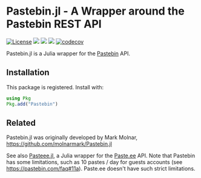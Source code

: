 # Pastebin.jl - A Wrapper around the Pastebin REST API

[![License](https://img.shields.io/badge/license-MIT-green.svg)](https://github.com/cossio/Pastebin.jl/blob/master/LICENSE.md)
[![](https://img.shields.io/badge/docs-stable-blue.svg)](https://cossio.github.io/Pastebin.jl/stable)
[![](https://img.shields.io/badge/docs-dev-blue.svg)](https://cossio.github.io/Pastebin.jl/dev)
![](https://github.com/cossio/Pastebin.jl/workflows/CI/badge.svg)
[![codecov](https://codecov.io/gh/cossio/Pastebin.jl/branch/master/graph/badge.svg?token=cg6SYz6xuU)](https://codecov.io/gh/cossio/Pastebin.jl)

Pastebin.jl is a Julia wrapper for the [Pastebin](https://pastebin.com/) API.

## Installation

This package is registered. Install with:

```Julia
using Pkg
Pkg.add("Pastebin")
```

## Related

Pastebin.jl was originally developed by Mark Molnar,
<https://github.com/molnarmark/Pastebin.jl>

See also [Pasteee.jl](https://github.com/cossio/Pasteee.jl), a Julia wrapper for the [Paste.ee](https://paste.ee/) API.
Note that Pastebin has some limitations, such as 10 pastes / day for guests accounts (see <https://pastebin.com/faq#11a>).
Paste.ee doesn't have such strict limitations.